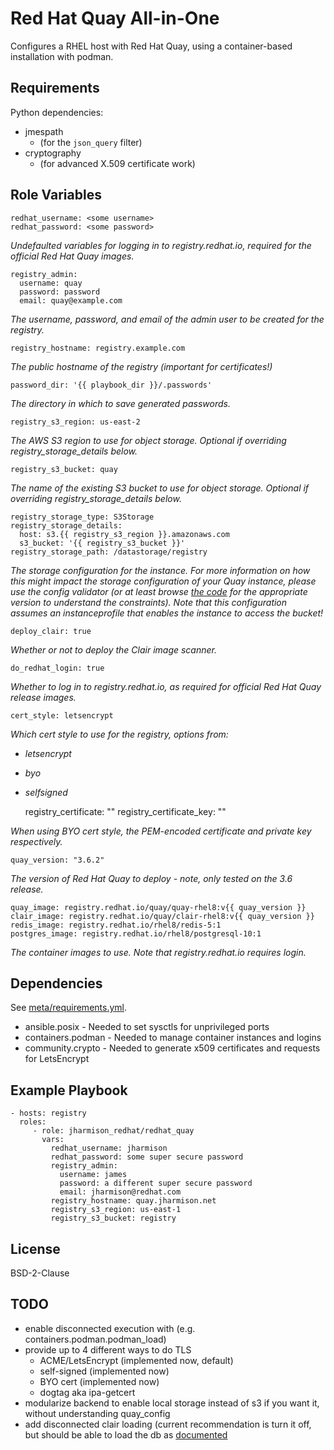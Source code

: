 Red Hat Quay All-in-One
=========

Configures a RHEL host with Red Hat Quay, using a container-based installation with podman.

Requirements
------------

Python dependencies:

- jmespath
    - (for the `json_query` filter)
- cryptography
    - (for advanced X.509 certificate work)

Role Variables
--------------

    redhat_username: <some username>
    redhat_password: <some password>

_Undefaulted variables for logging in to registry.redhat.io, required for the official Red Hat Quay images._

    registry_admin:
      username: quay
      password: password
      email: quay@example.com

_The username, password, and email of the admin user to be created for the registry._

    registry_hostname: registry.example.com

_The public hostname of the registry (important for certificates!)_

    password_dir: '{{ playbook_dir }}/.passwords'

_The directory in which to save generated passwords._

    registry_s3_region: us-east-2

_The AWS S3 region to use for object storage. Optional if overriding registry_storage_details below._

    registry_s3_bucket: quay

_The name of the existing S3 bucket to use for object storage. Optional if overriding registry_storage_details below._

    registry_storage_type: S3Storage
    registry_storage_details:
      host: s3.{{ registry_s3_region }}.amazonaws.com
      s3_bucket: '{{ registry_s3_bucket }}'
    registry_storage_path: /datastorage/registry

_The storage configuration for the instance. For more information on how this might impact the storage configuration of your Quay instance, please use the config validator (or at least browse [the code](https://github.com/quay/config-tool/blob/redhat-3.6/pkg/lib/fieldgroups/distributedstorage/distributedstorage.go) for the appropriate version to understand the constraints). Note that this configuration assumes an instanceprofile that enables the instance to access the bucket!_

    deploy_clair: true

_Whether or not to deploy the Clair image scanner._

    do_redhat_login: true

_Whether to log in to registry.redhat.io, as required for official Red Hat Quay release images._

    cert_style: letsencrypt

_Which cert style to use for the registry, options from:_

- _letsencrypt_
- _byo_
- _selfsigned_

    registry_certificate: ""
    registry_certificate_key: ""

_When using BYO cert style, the PEM-encoded certificate and private key respectively._

    quay_version: "3.6.2"

_The version of Red Hat Quay to deploy - note, only tested on the 3.6 release._

    quay_image: registry.redhat.io/quay/quay-rhel8:v{{ quay_version }}
    clair_image: registry.redhat.io/quay/clair-rhel8:v{{ quay_version }}
    redis_image: registry.redhat.io/rhel8/redis-5:1
    postgres_image: registry.redhat.io/rhel8/postgresql-10:1

_The container images to use. Note that registry.redhat.io requires login._

Dependencies
------------

See [meta/requirements.yml](meta/requirements.yml).

- ansible.posix - Needed to set sysctls for unprivileged ports
- containers.podman - Needed to manage container instances and logins
- community.crypto - Needed to generate x509 certificates and requests for LetsEncrypt

Example Playbook
----------------

    - hosts: registry
      roles:
         - role: jharmison_redhat/redhat_quay
           vars:
             redhat_username: jharmison
             redhat_password: some super secure password
             registry_admin:
               username: james
               password: a different super secure password
               email: jharmison@redhat.com
             registry_hostname: quay.jharmison.net
             registry_s3_region: us-east-1
             registry_s3_bucket: registry

License
-------

BSD-2-Clause

TODO
----

- enable disconnected execution with (e.g. containers.podman.podman_load)
- provide up to 4 different ways to do TLS
  - ACME/LetsEncrypt (implemented now, default)
  - self-signed (implemented now)
  - BYO cert (implemented now)
  - dogtag aka ipa-getcert
- modularize backend to enable local storage instead of s3 if you want it, without understanding quay_config
- add disconnected clair loading (current recommendation is turn it off, but should be able to load the db as [documented](https://access.redhat.com/documentation/en-us/red_hat_quay/3.6/html/manage_red_hat_quay/clair-intro2#clair-disconnected)
